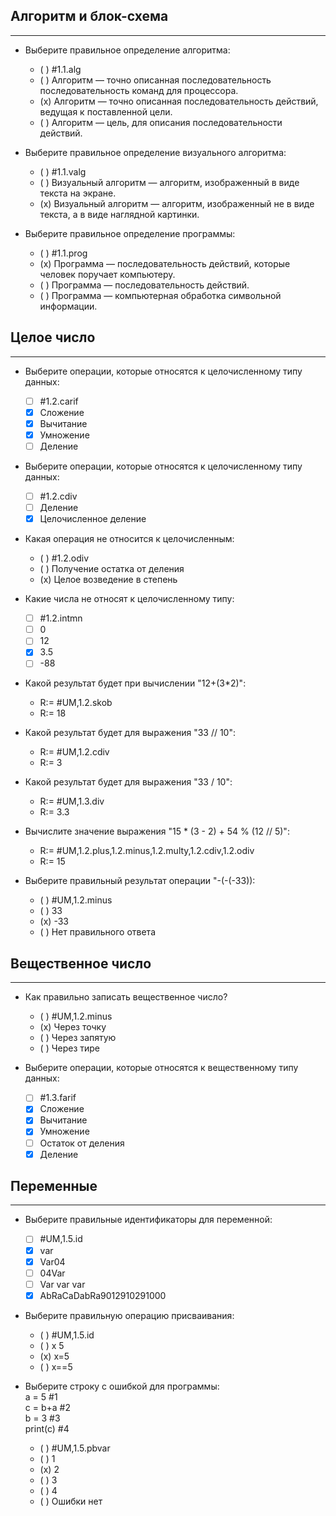 ## Алгоритм и блок-схема

---
* Выберите правильное определение алгоритма:
    - ( ) #1.1.alg
    - ( ) Алгоритм — точно описанная последовательность последовательность команд для процессора.
    - (x) Алгоритм — точно описанная последовательность действий, ведущая к поставленной цели.
    - ( ) Алгоритм — цель, для описания последовательности действий.

* Выберите правильное определение визуального алгоритма:
    - ( ) #1.1.valg
    - ( ) Визуальный алгоритм — алгоритм, изображенный в виде текста на экране.
    - (x) Визуальный алгоритм — алгоритм, изображенный не в виде текста, а в виде наглядной картинки.

* Выберите правильное определение программы:    
    - ( ) #1.1.prog
    - (x) Программа — последовательность действий, которые человек поручает компьютеру.
    - ( ) Программа — последовательность действий.
    - ( ) Программа — компьютерная обработка символьной информации.
    
## Целое число

---    
* Выберите операции, которые относятся к целочисленному типу данных:
    - [ ] #1.2.carif
    - [x] Сложение
    - [x] Вычитание
    - [x] Умножение 
    - [ ] Деление
    
* Выберите операции, которые относятся к целочисленному типу данных:
    - [ ] #1.2.cdiv
    - [ ] Деление
    - [x] Целочисленное деление
    
* Какая операция не относится к целочисленным:
    - ( ) #1.2.odiv
    - ( ) Получение остатка от деления
    - (x) Целое возведение в степень
    
* Какие числа не относят к целочисленному типу:
    - [ ] #1.2.intmn
    - [ ] 0
    - [ ] 12
    - [x] 3.5
    - [ ] -88
    
* Какой результат будет при вычислении "12+(3*2)":
    - R:= #UM,1.2.skob
    - R:= 18 
    
* Какой результат будет для выражения "33 // 10":
    - R:= #UM,1.2.cdiv
    - R:= 3
    
* Какой результат будет для выражения "33 / 10":
    - R:= #UM,1.3.div
    - R:= 3.3
    
* Вычислите значение выражения "15 * (3 - 2) + 54 % (12 // 5)":
    - R:= #UM,1.2.plus,1.2.minus,1.2.multy,1.2.cdiv,1.2.odiv
    - R:= 15
    
* Выберите правильный результат операции "-(-(-33)):
    - ( ) #UM,1.2.minus
    - ( ) 33
    - (x) -33
    - ( ) Нет правильного ответа
    
## Вещественное число
    
---
* Как правильно записать вещественное число?
    - ( ) #UM,1.2.minus
    - (x) Через точку
    - ( ) Через запятую
    - ( ) Через тире
    
* Выберите операции, которые относятся к вещественному типу данных:
    - [ ] #1.3.farif
    - [x] Сложение
    - [x] Вычитание
    - [x] Умножение
    - [ ] Остаток от деления
    - [x] Деление
    
## Переменные
    
---
* Выберите правильные идентификаторы для переменной:
    - [ ] #UM,1.5.id
    - [x] var
    - [x] Var04
    - [ ] 04Var 
    - [ ] Var var var
    - [x] AbRaCaDabRa9012910291000
    
* Выберите правильную операцию присваивания:
    - ( ) #UM,1.5.id
    - ( ) x 5
    - (x) x=5
    - ( ) x==5
    
* Выберите строку с ошибкой для программы:    
  a = 5     #1    
  c = b+a   #2    
  b = 3     #3    
  print(c)  #4    
    - ( ) #UM,1.5.pbvar
    - ( ) 1
    - (x) 2
    - ( ) 3
    - ( ) 4
    - ( ) Ошибки нет